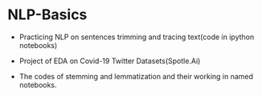 # NLP-Basics

* Practicing NLP on sentences trimming and tracing text(code in ipython notebooks)


* Project of EDA on Covid-19 Twitter Datasets(Spotle.Ai)


* The codes of stemming and lemmatization and their working in named notebooks.
